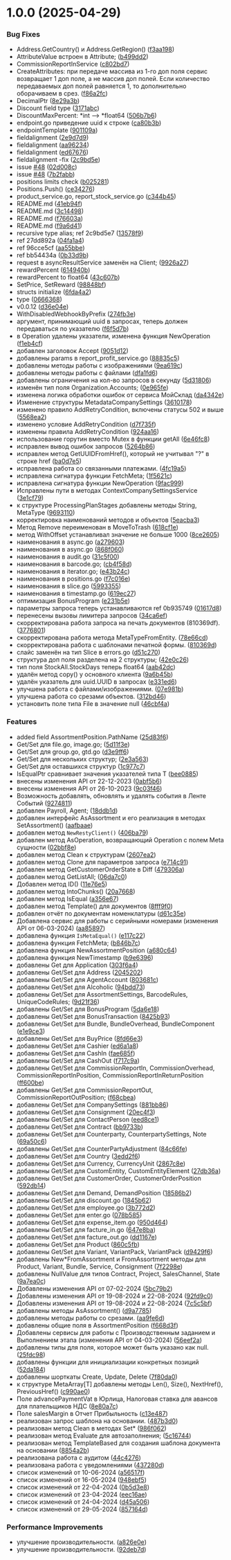 # 1.0.0 (2025-04-29)


### Bug Fixes

* Address.GetCountry() и Address.GetRegion() ([f3aa198](https://github.com/EnOane/go-moysklad/commit/f3aa198b20ee55f9475b74a8cc7845aa5bdd7a01))
* AttributeValue встроен в Attribute; ([b499dd2](https://github.com/EnOane/go-moysklad/commit/b499dd27ffd7a7bfe324bb2da639347143d6caa3))
* CommissionReportInService ([c802bd7](https://github.com/EnOane/go-moysklad/commit/c802bd72b7ebd448ab9a52c8f3bf8dba54c70277))
* CreateAttributes: при передаче массива из 1-го доп поля сервис возвращает 1 доп поле, а не массив доп полей. Если количество передаваемых доп полей равняется 1, то дополнительно оборачиваем в срез. ([f86a2fc](https://github.com/EnOane/go-moysklad/commit/f86a2fcc2c2718937704177138afab0141508581))
* DecimalPtr ([8e29a3b](https://github.com/EnOane/go-moysklad/commit/8e29a3bafb7e95a8d2691e85669c462b9d50b114))
* Discount field type ([3171abc](https://github.com/EnOane/go-moysklad/commit/3171abcc30a52f88d60237a13865f58d76218de1))
* DiscountMaxPercent: *int –> *float64 ([506b7b6](https://github.com/EnOane/go-moysklad/commit/506b7b671ae32652608df049f63002c2465ae2a9))
* endpoint.go приведение uuid к строке ([ca80b3b](https://github.com/EnOane/go-moysklad/commit/ca80b3b0898584496b5f2a68f4b1c34a9216fe5e))
* endpointTemplate ([901109a](https://github.com/EnOane/go-moysklad/commit/901109a5607442c9238751e52b88ca958aeb2ff7))
* fieldalignment ([2e9d7d9](https://github.com/EnOane/go-moysklad/commit/2e9d7d9267ff45a49eaf7b746cbed14426b06a1b))
* fieldalignment ([aa96234](https://github.com/EnOane/go-moysklad/commit/aa96234fa8fdc0686ea3f852dbd5e3359d8933b3))
* fieldalignment ([ed67676](https://github.com/EnOane/go-moysklad/commit/ed67676290607612832732855f31939d746bf650))
* fieldalignment -fix ([2c9bd5e](https://github.com/EnOane/go-moysklad/commit/2c9bd5e706ddf866e9f4ad4802a3292b10ff6076))
* issue [#48](https://github.com/EnOane/go-moysklad/issues/48) ([02d008c](https://github.com/EnOane/go-moysklad/commit/02d008c23c66df7dbd76d979a45ccc999e5cefb6))
* issue [#48](https://github.com/EnOane/go-moysklad/issues/48) ([7b2fabb](https://github.com/EnOane/go-moysklad/commit/7b2fabb8f2c19a51415a72bf15e7828f539ff608))
* positions limits check ([b025281](https://github.com/EnOane/go-moysklad/commit/b02528158fe0977d043e2a26adc6d5897cac4edb))
* Positions.Push() ([ce34276](https://github.com/EnOane/go-moysklad/commit/ce34276c1dcc5f0905e3577d8905573679b287fe))
* product_service.go, report_stock_service.go ([c344b45](https://github.com/EnOane/go-moysklad/commit/c344b452f4c169c266feceb0a0eca77b4c252938))
* README.md ([41eb94f](https://github.com/EnOane/go-moysklad/commit/41eb94f772644794a466b0a144a5b36ec3b93245))
* README.md ([3c14498](https://github.com/EnOane/go-moysklad/commit/3c1449889170fdde15cc7b90d3a5496f51617014))
* README.md ([f76603a](https://github.com/EnOane/go-moysklad/commit/f76603ad90e286ae01f60039681cb14ea3948cbc))
* README.md ([f9a6d41](https://github.com/EnOane/go-moysklad/commit/f9a6d4121f683ee121e0ceb948e31c1924d0d413))
* recursive type alias; ref 2c9bd5e7 ([13578f9](https://github.com/EnOane/go-moysklad/commit/13578f9cdd575fae24f039aad23ae1781f944d91))
* ref 27dd892a ([04fa1a4](https://github.com/EnOane/go-moysklad/commit/04fa1a433fdffe8275d0497a7aaa99aaa5c2637c))
* ref 96cce5cf ([aa55bbe](https://github.com/EnOane/go-moysklad/commit/aa55bbe29f8fe097069eca2ed0f9e1498abc0476))
* ref bb54434a ([0b33d9b](https://github.com/EnOane/go-moysklad/commit/0b33d9b5a185f08d354b65b0028b30a5b26eacb0))
* request в asyncResultService заменён на Client; ([9926a27](https://github.com/EnOane/go-moysklad/commit/9926a274c0f8d0b89fd1da1271843c35a800affe))
* rewardPercent ([614940b](https://github.com/EnOane/go-moysklad/commit/614940bce99c5d77b0a94d031b1722beccd14cd7))
* rewardPercent to float64 ([43c607b](https://github.com/EnOane/go-moysklad/commit/43c607b3561ea115bb4c5a4b5f7b677a2f45d276))
* SetPrice, SetReward ([98848bf](https://github.com/EnOane/go-moysklad/commit/98848bf26a0447b21986354e4070f682a1705eb7))
* structs initialize ([6fda4a2](https://github.com/EnOane/go-moysklad/commit/6fda4a231f2615310bfe6c9a2dd66813a74bb06d))
* type ([0666368](https://github.com/EnOane/go-moysklad/commit/0666368bc7256e4dc513fe8affa72ffee43a43f0))
* v0.0.12 ([d36e04e](https://github.com/EnOane/go-moysklad/commit/d36e04e4bacb87d41239814947ea4fe331549c1f))
* WithDisabledWebhookByPrefix ([274fb3e](https://github.com/EnOane/go-moysklad/commit/274fb3e15fd0a2bd511f64477536a16797a60d88))
* аргумент, принимающий uuid в  запросах, теперь должен передаваться по указателю ([f6f5d7b](https://github.com/EnOane/go-moysklad/commit/f6f5d7beea57bf5e73339bd4e79e39379a931dfe))
* в Operation удалены указатели, изменена функция NewOperation ([f1eb4cf](https://github.com/EnOane/go-moysklad/commit/f1eb4cf5c2624853d0f35b66ba2899ff6d2638ad))
* добавлен заголовок Accept ([9051d12](https://github.com/EnOane/go-moysklad/commit/9051d12434575886cc15c67340d1d0e3bfb4e2cd))
* добавлены params в report_profit_service.go ([88835c5](https://github.com/EnOane/go-moysklad/commit/88835c59eb448bfd10261c861b86419dd9ac5844))
* добавлены методы работы с изображениями ([9ea619c](https://github.com/EnOane/go-moysklad/commit/9ea619cd8400041c7dc490d27e44b0287d165704))
* добавлены методы работы с файлами ([dfa1fd6](https://github.com/EnOane/go-moysklad/commit/dfa1fd6f0ef150f4051d3da3a23293fefbb6bc28))
* добавлены ограничения на кол-во запросов в секунду ([5d31806](https://github.com/EnOane/go-moysklad/commit/5d318061530e211320719fde392353b3dd100827))
* изменён тип поля Organization.Accounts; ([0e965fe](https://github.com/EnOane/go-moysklad/commit/0e965fefb4923a8ef109ad1f1d0d6557f4ede8e7))
* изменена логика обработки ошибок от сервиса МойСклад ([da4342e](https://github.com/EnOane/go-moysklad/commit/da4342e7d196f1898526dcdb745c59feccf5f91f))
* Изменение структуры MetadataCompanySettings ([3610178](https://github.com/EnOane/go-moysklad/commit/3610178634335cadb62e12b15d71163acf30e175))
* изменено правило AddRetryCondition, включены статусы 502 и выше ([5568ea2](https://github.com/EnOane/go-moysklad/commit/5568ea27720d51ff02f566569a6baba417ca406b))
* изменено условие AddRetryCondition ([d7f735f](https://github.com/EnOane/go-moysklad/commit/d7f735f6044d2b5f26399aedaa8550b95051151e))
* изменены правила AddRetryCondition ([924aa16](https://github.com/EnOane/go-moysklad/commit/924aa16f6c33e780c6bf75df181d43afdebf2765))
* использование горутин вместо Mutex в функции getAll ([6e46fc8](https://github.com/EnOane/go-moysklad/commit/6e46fc8feb2c4ae9558e1e123dea020a22307ea3))
* исправлен вывод ошибок запросов ([5264b86](https://github.com/EnOane/go-moysklad/commit/5264b8607a68b6c7c6bbc3306bc18133016c5432))
* исправлен метод GetUUIDFromHref(), который не учитывал "?" в строке href ([ba0d7e5](https://github.com/EnOane/go-moysklad/commit/ba0d7e5b8b49e20b18aac8eb37ca459bc206a17b))
* исправлена работа со связанными платежами. ([4fc19a5](https://github.com/EnOane/go-moysklad/commit/4fc19a535ff154e8020aa22e2012533d0531be24))
* исправлена сигнатура функции FetchMeta; ([1f5621c](https://github.com/EnOane/go-moysklad/commit/1f5621c0755d23ac98dbd852631d18d5fc08a61a))
* исправлена сигнатура функции NewOperation ([9fac999](https://github.com/EnOane/go-moysklad/commit/9fac9995abdd78def06754bb6704a9ad109aa838))
* Исправлены пути в методах ContextCompanySettingsService ([3e1cf79](https://github.com/EnOane/go-moysklad/commit/3e1cf79693a54c897c90053932d590ad0c1232d7))
* к структуре ProcessingPlanStages добавлены методы String, MetaType ([9693110](https://github.com/EnOane/go-moysklad/commit/969311072e1b493c37d1ae1d3e4dcb6e9476e9a7))
* корректировка наименований методов и объектов ([5eacba3](https://github.com/EnOane/go-moysklad/commit/5eacba3f22da14345e0f5c0240d3dbeee4799280))
* Метод Remove переименован в MoveToTrash ([618cf1e](https://github.com/EnOane/go-moysklad/commit/618cf1e0321494d68c9072b7332400d365947055))
* метод WithOffset устанавливал значение не больше 1000 ([8ce2605](https://github.com/EnOane/go-moysklad/commit/8ce2605fa5c2e745688881d7e358380cf8e6204a))
* наименования в async.go ([a279603](https://github.com/EnOane/go-moysklad/commit/a279603f49a83fb42e664bab3855363be8736e83))
* наименования в async.go ([868f060](https://github.com/EnOane/go-moysklad/commit/868f060bc97fa92b33cf3f168658b854c3998824))
* наименования в audit.go ([31c5f00](https://github.com/EnOane/go-moysklad/commit/31c5f00d3b6c165996b0e555e3c1fa7a23759b12))
* наименования в barcode.go; ([cb4f58d](https://github.com/EnOane/go-moysklad/commit/cb4f58dfb5bd4d52a980208c1eee1bfbc2291c73))
* наименования в iterator.go; ([e43b24c](https://github.com/EnOane/go-moysklad/commit/e43b24c8e307efa0b747e5907fec9eecfeb43124))
* наименования в positions.go ([f7c016e](https://github.com/EnOane/go-moysklad/commit/f7c016e54440b0c1e8a604c3c7f6533677d82250))
* наименования в slice.go ([5993355](https://github.com/EnOane/go-moysklad/commit/599335542fa6170a8c1ab73b56a43971fd28b386))
* наименования в timestamp.go ([619ec27](https://github.com/EnOane/go-moysklad/commit/619ec2700222f055ada8bd9fe969eb6ecd103538))
* оптимизация BonusProgram ([e231b5e](https://github.com/EnOane/go-moysklad/commit/e231b5ed6cb3cb6a28ad33c0eebec0c2ff25e911))
* параметры запроса теперь устанавливаются ref 0b935749 ([01617d8](https://github.com/EnOane/go-moysklad/commit/01617d824c24c9a77779e89fe80ea188d12a2a9a))
* перенесены вызовы лимитера запросов ([34ca6ef](https://github.com/EnOane/go-moysklad/commit/34ca6ef14262805938a808b8f8bde8da0d44255c))
* скорректирована работа запроса на печать документов (810369df). ([3776801](https://github.com/EnOane/go-moysklad/commit/37768017a6923198c9d796f9881bc4e7e22f7b95))
* скорректирована работа метода MetaTypeFromEntity. ([78e66cd](https://github.com/EnOane/go-moysklad/commit/78e66cd9eba5d17fa32b1c3053d7ab2868fb5aa0))
* скорректирована работа с шаблонами печатной формы. ([810369d](https://github.com/EnOane/go-moysklad/commit/810369df37064033b99d5184475e634b731da4b0))
* слайс заменён на тип Slice в errors.go ([d51c270](https://github.com/EnOane/go-moysklad/commit/d51c270294b38451886e1449ea4b882708ec5a98))
* структура доп поля разделена на 2 структуры; ([42e0c26](https://github.com/EnOane/go-moysklad/commit/42e0c26724c6199dc666ff099ace116a27caaa3b))
* тип поля StockAll.StockDays теперь float64 ([aab42dc](https://github.com/EnOane/go-moysklad/commit/aab42dc72ca57334659fcf187876c4b23d29ffb7))
* удалён метод copy() у основного клиента ([9a6b45b](https://github.com/EnOane/go-moysklad/commit/9a6b45b9d2047eaf753149a7c6bd9f5284c78f81))
* удалён указатель для uuid.UUID в запросах ([e331ed6](https://github.com/EnOane/go-moysklad/commit/e331ed64fa3a23532376a5f23f8ab838234209c8))
* улучшена работа с файлами/изображениями. ([07e981b](https://github.com/EnOane/go-moysklad/commit/07e981b5745fdf30aa9c88c002d0d7cb2dca570f))
* улучшена работа со срезами объектов. ([312bd46](https://github.com/EnOane/go-moysklad/commit/312bd469730dd2999a935a57e20085bfcc1215df))
* установить поле типа File в значение null ([46cbf4a](https://github.com/EnOane/go-moysklad/commit/46cbf4a3629530893197a6987aecdbf0bf09d44a))


### Features

* added field AssortmentPosition.PathName ([25d83f6](https://github.com/EnOane/go-moysklad/commit/25d83f69c2edabb87ffa631ed4762114adcd562e))
* Get/Set для file.go, image.go; ([5d11f3e](https://github.com/EnOane/go-moysklad/commit/5d11f3e828d708661f445226925e4d79a58871d0))
* Get/Set для group.go, gtd.go ([d3e9ff6](https://github.com/EnOane/go-moysklad/commit/d3e9ff646850ca431204228f76d2a65083db6e70))
* Get/Set для нескольких структур; ([2e3a563](https://github.com/EnOane/go-moysklad/commit/2e3a5636229b0e83a85246483c0e213cd70b9576))
* Get/Set для оставшихся структур ([1c977c7](https://github.com/EnOane/go-moysklad/commit/1c977c7ccb4fc6e03c2c929bb3099402f9cca1f1))
* IsEqualPtr сравнивает значения указателей типа T ([bee0885](https://github.com/EnOane/go-moysklad/commit/bee0885f6d0bd05778247e5a4690bc48a467c50f))
* внесены изменения API от 22-12-2023 ([0abf5b6](https://github.com/EnOane/go-moysklad/commit/0abf5b6c4a9a96e1d9d5d07a78b60edcba076cc1))
* внесены изменения API от 26-10-2023 ([9c03f46](https://github.com/EnOane/go-moysklad/commit/9c03f4623731516e99ff0bcb744e9a3f7dc45ff0))
* Возможность добавлять, обновлять и удалять события в Ленте Событий ([9274811](https://github.com/EnOane/go-moysklad/commit/927481112080e8af5df2586b1f71ce53c1c3c8ad))
* добавлен Payroll, Agent; ([18ddb1d](https://github.com/EnOane/go-moysklad/commit/18ddb1d43fe1e9616729c1f79d67d47e8178f129))
* добавлен интерфейс AsAssortment и его реализация в методах SetAssortment() ([aafbaae](https://github.com/EnOane/go-moysklad/commit/aafbaae0f999274b7d1b1a003d386063a7eca39a))
* добавлен метод `NewRestyClient()` ([406ba79](https://github.com/EnOane/go-moysklad/commit/406ba7978a1abb44c4421f23049f55b93c3e80d0))
* добавлен метод AsOperation, возвращающий Operation с полем Meta сущности ([02bbf8e](https://github.com/EnOane/go-moysklad/commit/02bbf8e9542dd686dd58e11b044bb0eefcbe7e4e))
* добавлен метод Clean к структурам ([2607ea2](https://github.com/EnOane/go-moysklad/commit/2607ea2897145b0608b7a4f6271f86db06d4db78))
* добавлен метод Clone для параметров запроса ([e714c91](https://github.com/EnOane/go-moysklad/commit/e714c91b742902268cbc4d30cd4d4a9f1731a820))
* добавлен метод GetCustomerOrderState в Diff ([479306a](https://github.com/EnOane/go-moysklad/commit/479306a7d53023fe914e51aeabd86ed997fccaa3))
* добавлен метод GetListAll; ([06da7c0](https://github.com/EnOane/go-moysklad/commit/06da7c0fa4dfa8509905ddaba87835c0082d4cb7))
* Добавлен метод ID() ([11e76e5](https://github.com/EnOane/go-moysklad/commit/11e76e5d8e4e6813f2e0b1cc4e4dbc1ef2379de8))
* добавлен метод IntoChunks() ([20a7668](https://github.com/EnOane/go-moysklad/commit/20a7668f1ce25f944969bac760e8f01461bafcb4))
* добавлен метод IsEqual ([a356e67](https://github.com/EnOane/go-moysklad/commit/a356e67e8267f055ceaf7ed6dbdea433cb7db27c))
* добавлен метод Template() для документов ([8fff9f0](https://github.com/EnOane/go-moysklad/commit/8fff9f077c9bfe93cc009d5c6759c2a3553882d1))
* добавлен отчёт по документам номенклатуры ([d61c35e](https://github.com/EnOane/go-moysklad/commit/d61c35ebf4cc4a30465c89d391d53ff104c350a1))
* Добавлена сервис для работы с серийными номерами (изменения API от 06-03-2024) ([aa85897](https://github.com/EnOane/go-moysklad/commit/aa85897c528df829cfe1fa3cd64f0e3c94d40c95))
* добавлена функция `IsMetaEqual()` ([e117c22](https://github.com/EnOane/go-moysklad/commit/e117c2249f3a8ed0d5ceda2821e44feefbb7b39b))
* добавлена функция FetchMeta; ([b846b7c](https://github.com/EnOane/go-moysklad/commit/b846b7c3cfea861ba5049bc5b6453487d800148a))
* добавлена функция NewAssortmentPosition ([a680c64](https://github.com/EnOane/go-moysklad/commit/a680c64458c282278d9b9067beef2cd27eb2c392))
* добавлена функция NewTimestamp ([b9e6396](https://github.com/EnOane/go-moysklad/commit/b9e63966d5638a7ed7ca3cda5b4ec2a7b37330e8))
* добавлены Get для Application ([303f6a4](https://github.com/EnOane/go-moysklad/commit/303f6a41c5c982b2b4a83a86f3b52ae9afe12d55))
* добавлены Get/Set для Address ([2045202](https://github.com/EnOane/go-moysklad/commit/20452029f34535359e930dcf7b5dba461bb56e38))
* добавлены Get/Set для AgentAccount ([803681c](https://github.com/EnOane/go-moysklad/commit/803681c0eaf9b8357b313bddd202fa32b24b9c42))
* добавлены Get/Set для Alcoholic ([94bdd73](https://github.com/EnOane/go-moysklad/commit/94bdd73881c8f925c24c3479557e2188bb72016d))
* добавлены Get/Set для AssortmentSettings, BarcodeRules, UniqueCodeRules; ([9d21f36](https://github.com/EnOane/go-moysklad/commit/9d21f36dfefc3c86d358fc033d93396318f1f8b5))
* добавлены Get/Set для BonusProgram ([5da6e18](https://github.com/EnOane/go-moysklad/commit/5da6e1821a6d5b363fa45e234472aa1d808745ee))
* добавлены Get/Set для BonusTransaction ([8425b93](https://github.com/EnOane/go-moysklad/commit/8425b93e989696811ad81f5f0314f6732dd3f11d))
* добавлены Get/Set для Bundle, BundleOverhead, BundleComponent ([e1e9ce3](https://github.com/EnOane/go-moysklad/commit/e1e9ce3fd04058a0cb5c63b3367918f30310955f))
* добавлены Get/Set для BuyPrice ([8fd66e3](https://github.com/EnOane/go-moysklad/commit/8fd66e36504bcc7f4e07dbd804240f9649ad4ce5))
* добавлены Get/Set для Cashier ([ed6a1a8](https://github.com/EnOane/go-moysklad/commit/ed6a1a81fa9ce6b01756d66c0ec39c8fc0e983a1))
* добавлены Get/Set для CashIn ([fae685f](https://github.com/EnOane/go-moysklad/commit/fae685f4f64fdf1da9463d0285ee0407179c4849))
* добавлены Get/Set для CashOut ([f717c9a](https://github.com/EnOane/go-moysklad/commit/f717c9a6939d4e3fee30e2f3751eb8ad76104b42))
* добавлены Get/Set для CommissionReportIn, CommissionOverhead, CommissionReportInPosition, CommissionReportInReturnPosition ([ff600be](https://github.com/EnOane/go-moysklad/commit/ff600be15fcc44edbff28346ca4d1f445783d2a5))
* добавлены Get/Set для CommissionReportOut, CommissionReportOutPosition; ([f68cbea](https://github.com/EnOane/go-moysklad/commit/f68cbea2a9317f7cc826fa8970a661ed5e8752d1))
* добавлены Get/Set для CompanySettings ([881bb86](https://github.com/EnOane/go-moysklad/commit/881bb8681d527f4600d6ffdb274c7127f122df9d))
* добавлены Get/Set для Consignment ([20ec4f3](https://github.com/EnOane/go-moysklad/commit/20ec4f37feb3dd711eee9bc2a77164d4a5e8736f))
* добавлены Get/Set для ContactPerson ([eed8ce1](https://github.com/EnOane/go-moysklad/commit/eed8ce1263cba928a1c2f465293c085dc8b15782))
* добавлены Get/Set для Contract ([bb9733b](https://github.com/EnOane/go-moysklad/commit/bb9733b5f8c0218411693e665e0b3ba2f31fde1c))
* добавлены Get/Set для Counterparty, CounterpartySettings, Note ([69a50c6](https://github.com/EnOane/go-moysklad/commit/69a50c664a3c049ee10f5f8d589c5297acf97ec1))
* добавлены Get/Set для CounterPartyAdjustment ([84c66fe](https://github.com/EnOane/go-moysklad/commit/84c66febad598ac14589babc1072b6d8a78a9104))
* добавлены Get/Set для Country ([3edd2f6](https://github.com/EnOane/go-moysklad/commit/3edd2f60cac7ae09fb327f0a98ab4acc3a29e31d))
* добавлены Get/Set для Currency, CurrencyUnit ([2867c8e](https://github.com/EnOane/go-moysklad/commit/2867c8e51ab65768a03c86153c6266837bd817ad))
* добавлены Get/Set для CustomEntity, CustomEntityElement ([27db36a](https://github.com/EnOane/go-moysklad/commit/27db36a0b6f5e92dbb119a6107ad36ce675611f1))
* добавлены Get/Set для CustomerOrder, CustomerOrderPosition ([592db14](https://github.com/EnOane/go-moysklad/commit/592db1432361bb9e94689d1ec61278d7ed567a56))
* добавлены Get/Set для Demand, DemandPosition ([18586b2](https://github.com/EnOane/go-moysklad/commit/18586b2a33d37a0d3ff6bf577adba2343a4fbe8c))
* добавлены Get/Set для discount.go ([1845b62](https://github.com/EnOane/go-moysklad/commit/1845b62d7eded8959b1b1fc811f598377aeb09b4))
* добавлены Get/Set для employee.go ([3b772d2](https://github.com/EnOane/go-moysklad/commit/3b772d270f37ca62dadd3a981943ec1e6d72c550))
* добавлены Get/Set для enter.go ([078b585](https://github.com/EnOane/go-moysklad/commit/078b5857d2d46b9323fb27707ba56b969bcdef42))
* добавлены Get/Set для expense_item.go ([950d464](https://github.com/EnOane/go-moysklad/commit/950d4646308ddd90eec064bba244f7c70e8b287b))
* добавлены Get/Set для facture_in.go ([647e8ba](https://github.com/EnOane/go-moysklad/commit/647e8ba6f0fbb713d52bc982a408190b0230d8ad))
* добавлены Get/Set для facture_out.go ([dd1167e](https://github.com/EnOane/go-moysklad/commit/dd1167ead7072735d83c416702a181f99e03dcfa))
* добавлены Get/Set для Product ([860c5fb](https://github.com/EnOane/go-moysklad/commit/860c5fb936a5c3cecfa2e40369a460ea66eb530f))
* добавлены Get/Set для Variant, VariantPack, VariantPack ([d9429f6](https://github.com/EnOane/go-moysklad/commit/d9429f6e21fd05dcca76f72e824c954df6b9bf26))
* добавлены New*FromAssortment и FromAssortment методы для Product, Variant, Bundle, Service, Consignment ([7f2298e](https://github.com/EnOane/go-moysklad/commit/7f2298e60b6d81c79730a13ebf133a9ac35d8e5d))
* добавлены NullValue для типов Contract, Project, SalesChannel, State ([9a7ea0c](https://github.com/EnOane/go-moysklad/commit/9a7ea0cab6738974df4701836433120c2335f314))
* Добавлены изменения API от 07-02-2024 ([5bc79b2](https://github.com/EnOane/go-moysklad/commit/5bc79b2bd096ef62f1b5d686ca26424faeab6823))
* Добавлены изменения API от 19-08-2024 и 22-08-2024 ([92fd9c0](https://github.com/EnOane/go-moysklad/commit/92fd9c0c107f8e8da32c834d9e747e3cb41e2923))
* Добавлены изменения API от 19-08-2024 и 22-08-2024 ([7c5c5bf](https://github.com/EnOane/go-moysklad/commit/7c5c5bf2b51c90415b321f105430eb12c1695061))
* добавлены методы AsAssortment() ([d9a7785](https://github.com/EnOane/go-moysklad/commit/d9a7785433c3fc27df48a316b99bd0fcd584326b))
* добавлены методы работы со срезами. ([aa9fe6d](https://github.com/EnOane/go-moysklad/commit/aa9fe6d09d2551fe9fcccd75c53c428b3c3b3eb7))
* добавлены общие поля в AssortmentPosition ([f668d3f](https://github.com/EnOane/go-moysklad/commit/f668d3fdfbfd3271dd1086e4f748f447e473bd1b))
* Добавлены сервисы для работы с Производственным заданием и Выполнением этапа (изменения API от 04-03-2024) ([56eef2a](https://github.com/EnOane/go-moysklad/commit/56eef2ac59956b7aed201235e795d0db298931cd))
* добавлены типы для поля, которое может быть указано как null. ([25fdc98](https://github.com/EnOane/go-moysklad/commit/25fdc98ab2f31ef29b4fdb1c481cb6ea6724a4a1))
* добавлены функции для инициализации конкретных позиций ([52da184](https://github.com/EnOane/go-moysklad/commit/52da184be75eaa7d3daff270d84db7617bc055c1))
* добавлены шорткаты Create, Update, Delete ([7f80da0](https://github.com/EnOane/go-moysklad/commit/7f80da08fb0d40487a2c102062395e1e1925363b))
* к структуре MetaArray[T] добавлены методы Len(), Size(), NextHref(), PreviousHref() ([c990ae0](https://github.com/EnOane/go-moysklad/commit/c990ae0b2a8d59323d3c70789e0fc4a9493b9348))
* Поле advancePaymentVat в Юрлица, Налоговая ставка для авансов для плательщиков НДС ([8e80a7c](https://github.com/EnOane/go-moysklad/commit/8e80a7ce0ff4cbec988446874d55935aeba450a2))
* Поле salesMargin в Отчет Прибыльность ([c13e487](https://github.com/EnOane/go-moysklad/commit/c13e487b1b65d48dc9365b1da2742577909b61fc))
* реализован запрос шаблона на основании. ([487b3d0](https://github.com/EnOane/go-moysklad/commit/487b3d0251d971d0f42627ce672997bec747e768))
* реализован метод Clean в методах Set* ([986f062](https://github.com/EnOane/go-moysklad/commit/986f062918125a30f5e8c8f99f89081f09925b35))
* реализован метод Evaluate для автозаполнения; ([5c16744](https://github.com/EnOane/go-moysklad/commit/5c167444d78e7362cb23a6180ee87b06e1d2dfee))
* реализован метод TemplateBased для создания шаблона документа на основании ([8854a2b](https://github.com/EnOane/go-moysklad/commit/8854a2bbb5878b3a02c7a16e09b6025f2c195e75))
* реализована работа с аудитом ([44c4276](https://github.com/EnOane/go-moysklad/commit/44c427619b0beda85d24280ef17479ed639e9478))
* реализована работа с уведомлениями ([437280d](https://github.com/EnOane/go-moysklad/commit/437280d4f844269cab37facc9abb0a11dfc34771))
* список изменений от 10-06-2024 ([a56517f](https://github.com/EnOane/go-moysklad/commit/a56517fa37632e7ed3700d58f0064b480ef3a3cf))
* список изменений от 16-05-2024 ([948ebf5](https://github.com/EnOane/go-moysklad/commit/948ebf5653c3bca89c9403e61d7aca9d4067c542))
* список изменений от 22-04-2024 ([0b5d3e8](https://github.com/EnOane/go-moysklad/commit/0b5d3e8c651c6585e3d289d98964329e02cde3a2))
* список изменений от 23-04-2024 ([eec16ae](https://github.com/EnOane/go-moysklad/commit/eec16ae529f22a9cd0e2d5e19affe6c2db8da258))
* список изменений от 24-04-2024 ([d45a506](https://github.com/EnOane/go-moysklad/commit/d45a5063726bb9cf521a5621d2f3f6666b03f841))
* список изменений от 29-05-2024 ([857164d](https://github.com/EnOane/go-moysklad/commit/857164dcd682c6c97df9415a3595f27fed3fda50))


### Performance Improvements

* улучшение производительности. ([a826e0e](https://github.com/EnOane/go-moysklad/commit/a826e0e360998c6b61ab144ddedec436ac4e1c1d))
* улучшение производительности. ([92deb7d](https://github.com/EnOane/go-moysklad/commit/92deb7da07e15d076bf97ef9c38c439d1bea6c05))
